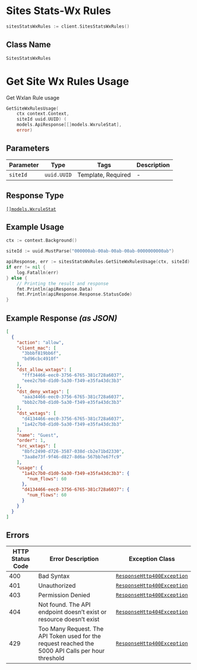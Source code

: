 # Sites Stats-Wx Rules

```go
sitesStatsWxRules := client.SitesStatsWxRules()
```

## Class Name

`SitesStatsWxRules`


# Get Site Wx Rules Usage

Get Wxlan Rule usage

```go
GetSiteWxRulesUsage(
    ctx context.Context,
    siteId uuid.UUID) (
    models.ApiResponse[[]models.WxruleStat],
    error)
```

## Parameters

| Parameter | Type | Tags | Description |
|  --- | --- | --- | --- |
| `siteId` | `uuid.UUID` | Template, Required | - |

## Response Type

[`[]models.WxruleStat`](../../doc/models/wxrule-stat.md)

## Example Usage

```go
ctx := context.Background()

siteId := uuid.MustParse("000000ab-00ab-00ab-00ab-0000000000ab")

apiResponse, err := sitesStatsWxRules.GetSiteWxRulesUsage(ctx, siteId)
if err != nil {
    log.Fatalln(err)
} else {
    // Printing the result and response
    fmt.Println(apiResponse.Data)
    fmt.Println(apiResponse.Response.StatusCode)
}
```

## Example Response *(as JSON)*

```json
[
  {
    "action": "allow",
    "client_mac": [
      "3bbbf819bb6f",
      "bd96cbc4910f"
    ],
    "dst_allow_wxtags": [
      "fff34466-eec0-3756-6765-381c728a6037",
      "eee2c7b0-d1d0-5a30-f349-e35fa43dc3b3"
    ],
    "dst_deny_wxtags": [
      "aaa34466-eec0-3756-6765-381c728a6037",
      "bbb2c7b0-d1d0-5a30-f349-e35fa43dc3b3"
    ],
    "dst_wxtags": [
      "d4134466-eec0-3756-6765-381c728a6037",
      "1a42c7b0-d1d0-5a30-f349-e35fa43dc3b3"
    ],
    "name": "Guest",
    "order": 1,
    "src_wxtags": [
      "8bfc2490-d726-3587-038d-cb2e71bd2330",
      "3aa8e73f-9f46-d827-8d6a-567bb7e67fc9"
    ],
    "usage": {
      "1a42c7b0-d1d0-5a30-f349-e35fa43dc3b3": {
        "num_flows": 60
      },
      "d4134466-eec0-3756-6765-381c728a6037": {
        "num_flows": 60
      }
    }
  }
]
```

## Errors

| HTTP Status Code | Error Description | Exception Class |
|  --- | --- | --- |
| 400 | Bad Syntax | [`ResponseHttp400Exception`](../../doc/models/response-http-400-exception.md) |
| 401 | Unauthorized | [`ResponseHttp400Exception`](../../doc/models/response-http-400-exception.md) |
| 403 | Permission Denied | [`ResponseHttp400Exception`](../../doc/models/response-http-400-exception.md) |
| 404 | Not found. The API endpoint doesn’t exist or resource doesn’t exist | [`ResponseHttp404Exception`](../../doc/models/response-http-404-exception.md) |
| 429 | Too Many Request. The API Token used for the request reached the 5000 API Calls per hour threshold | [`ResponseHttp400Exception`](../../doc/models/response-http-400-exception.md) |

